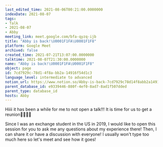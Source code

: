 ```yaml
---
last_edited_time: 2021-08-06T00:21:00.0000000
indexDate: 2021-08-07
tags:
- Talk
- 2021-08-07
- Abby
meeting_link: meet.google.com/bfa-qyzq-ijb
title: "Abby is back!\U0001F1FA\U0001F1F8"
platform: Google Meet
archived: false
created_time: 2021-07-21T13:07:00.0000000
talktime: 2021-08-07T21:30:00.0000000
name: "Abby is back!\U0001F1FA\U0001F1F8"
object: page
id: 7cd7929c-78d1-4f8a-bb2a-14916f54d1c3
language_level: intermediate to advanced
notion_url: https://www.notion.so/Abby-is-back-7cd7929c78d14f8abb2a14916f54d1c3
parent_database_id: e9339446-880f-4ef0-8ad7-8ad1f507dded
parent_type: database_id
hosts: Abby
---
```


Hiiii it has been a while for me to not open a talk!!!
It is time for us to get a reunion🥰🥰👌🏻

Since I was an exchange student in the US in 2019, I would like to open this session for you to ask me any questions about my experience there! Then, I can share it or have a discussion with everyone! I usually won't type too much here so let's meet and see how it goes!







